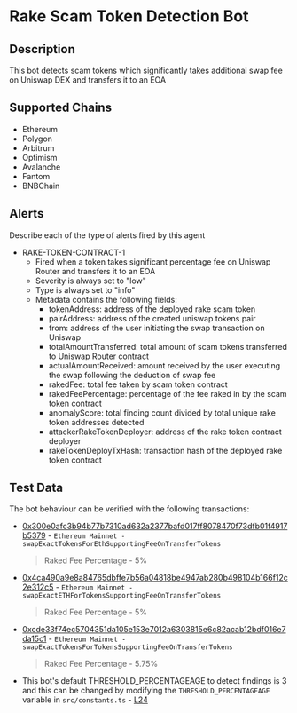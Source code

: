 # Rake Scam Token Detection Bot

## Description

This bot detects scam tokens which significantly takes additional swap fee on Uniswap DEX and transfers it to an EOA

## Supported Chains

- Ethereum
- Polygon
- Arbitrum
- Optimism
- Avalanche
- Fantom
- BNBChain

## Alerts

Describe each of the type of alerts fired by this agent

- RAKE-TOKEN-CONTRACT-1
  - Fired when a token takes significant percentage fee on Uniswap Router and transfers it to an EOA
  - Severity is always set to "low" 
  - Type is always set to "info"
  - Metadata contains the following fields: 
    - tokenAddress: address of the deployed rake scam token
    - pairAddress: address of the created uniswap tokens pair
    - from: address of the user initiating the swap transaction on Uniswap
    - totalAmountTransferred: total amount of scam tokens transferred to Uniswap Router contract
    - actualAmountReceived: amount received by the user executing the swap following the deduction of swap fee
    - rakedFee: total fee taken by scam token contract
    - rakedFeePercentage: percentage of the fee raked in by the scam token contract
    - anomalyScore: total finding count divided by total unique rake token addresses detected
    - attackerRakeTokenDeployer: address of the rake token contract deployer
    - rakeTokenDeployTxHash: transaction hash of the deployed rake token contract

## Test Data

The bot behaviour can be verified with the following transactions:
- [0x300e0afc3b94b77b7310ad632a2377bafd017ff8078470f73dfb01f4917b5379](https://etherscan.io/tx/0x300e0afc3b94b77b7310ad632a2377bafd017ff8078470f73dfb01f4917b5379) - 
`Ethereum Mainnet - swapExactTokensForEthSupportingFeeOnTransferTokens`
  > Raked Fee Percentage - 5%



- [0x4ca490a9e8a84765dbffe7b56a04818be4947ab280b498104b166f12c2e312c5](https://etherscan.io/tx/0x4ca490a9e8a84765dbffe7b56a04818be4947ab280b498104b166f12c2e312c5) -
`Ethereum Mainnet - swapExactETHForTokensSupportingFeeOnTransferTokens`
  > Raked Fee Percentage -  5%



- [0xcde33f74ec5704351da105e153e7012a6303815e6c82acab12bdf016e7da15c1](https://etherscan.io/tx/0xcde33f74ec5704351da105e153e7012a6303815e6c82acab12bdf016e7da15c1) -
`Ethereum Mainnet - swapExactTokensForTokensSupportingFeeOnTransferTokens`
  > Raked Fee Percentage -  5.75%


- This bot's default THRESHOLD_PERCENTAGEAGE to detect findings is 3 and this can be changed by modifying the `THRESHOLD_PERCENTAGEAGE` variable in `src/constants.ts` - [L24](https://github.com/sprtd/rake-scam-token-forta-detection-bot/blob/main/src/constants.ts#L24)
